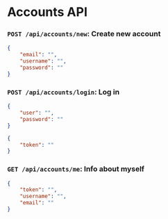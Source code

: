 # Accounts API

### `POST /api/accounts/new`: Create new account
```json
{
	"email": "",
	"username": "",
	"password": ""
}
```

### `POST /api/accounts/login`: Log in 
```json
{
	"user": "",
	"password": ""
}
```
```json
{
	"token": ""
}
```

### `GET /api/accounts/me`: Info about myself
```json
{
	"token": "",
	"username": "",
	"email": ""
}
```